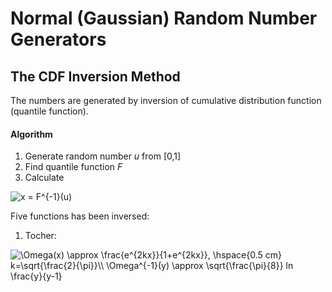 # Normal (Gaussian) Random Number Generators

## The CDF Inversion Method
The numbers are generated by inversion of cumulative distribution function (quantile function).
#### Algorithm
1. Generate random number *u* from [0,1]
2. Find quantile function *F*
3. Calculate 
<img src="https://latex.codecogs.com/gif.latex?x&space;=&space;F^{-1}(u)" title="x = F^{-1}(u)" />

Five functions has been inversed:
1. Tocher:
<img src="https://latex.codecogs.com/gif.latex?\Omega(x)&space;\approx&space;\frac{e^{2kx}}{1&plus;e^{2kx}},&space;\hspace{0.5&space;cm}&space;k=\sqrt{\frac{2}{\pi}}\\&space;\Omega^{-1}(y)&space;\approx&space;\sqrt{\frac{\pi}{8}}&space;ln&space;\frac{y}{y-1}" title="\Omega(x) \approx \frac{e^{2kx}}{1+e^{2kx}}, \hspace{0.5 cm} k=\sqrt{\frac{2}{\pi}}\\ \Omega^{-1}(y) \approx \sqrt{\frac{\pi}{8}} ln \frac{y}{y-1}" />
